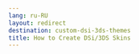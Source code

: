 ```yaml
---
lang: ru-RU
layout: redirect
destination: custom-dsi-3ds-themes
title: How to Create DSi/3DS Skins
---
```


